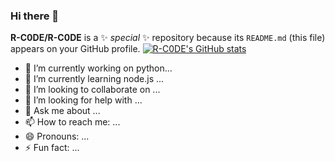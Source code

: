 ### Hi there 👋


**R-C0DE/R-C0DE** is a ✨ _special_ ✨ repository because its `README.md` (this file) appears on your GitHub profile.
[![R-C0DE's GitHub stats](https://github-readme-stats.vercel.app/api?username=R-C0DE&count_private=true&show_icons=true&theme=midnight-purple)](https://github.com/R-C0DE/github-readme-stats)

- 🔭 I’m currently working on python...
- 🌱 I’m currently learning node.js ...
- 👯 I’m looking to collaborate on ...
- 🤔 I’m looking for help with ...
- 💬 Ask me about ...
- 📫 How to reach me: ...
- 😄 Pronouns: ...
- ⚡ Fun fact: ...

